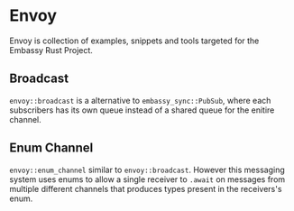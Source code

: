 # Envoy

Envoy is collection of examples, snippets and tools targeted for the Embassy Rust Project.

## Broadcast

`envoy::broadcast` is a alternative to `embassy_sync::PubSub`, where each subscribers has its own queue instead of a shared queue for the enitire channel.


## Enum Channel

`envoy::enum_channel` similar to `envoy::broadcast`. However this messaging system uses enums to allow a single receiver to `.await` on messages from multiple different channels that produces types present in the receivers's enum.  
